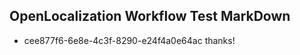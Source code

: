 ## OpenLocalization Workflow Test MarkDown
* cee877f6-6e8e-4c3f-8290-e24f4a0e64ac thanks!

<!--HONumber=Aug16_HO3-->


